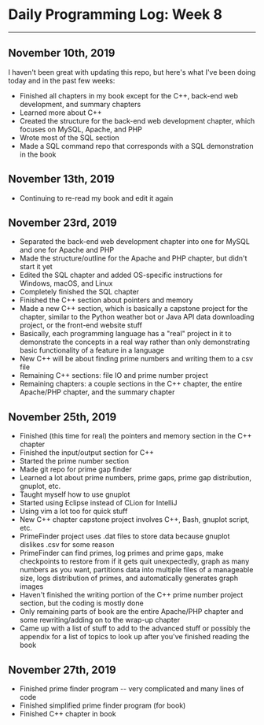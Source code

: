 # Daily Programming Log: Week 8

---

## November 10th, 2019

I haven't been great with updating this repo, but here's what I've been doing today and in the past few weeks:

- Finished all chapters in my book except for the C++, back-end web development, and summary chapters
- Learned more about C++
- Created the structure for the back-end web development chapter, which focuses on MySQL, Apache, and PHP
- Wrote most of the SQL section
- Made a SQL command repo that corresponds with a SQL demonstration in the book

## November 13th, 2019

- Continuing to re-read my book and edit it again

## November 23rd, 2019

- Separated the back-end web development chapter into one for MySQL and one for Apache and PHP
- Made the structure/outline for the Apache and PHP chapter, but didn't start it yet
- Edited the SQL chapter and added OS-specific instructions for Windows, macOS, and Linux
- Completely finished the SQL chapter
- Finished the C++ section about pointers and memory
- Made a new C++ section, which is basically a capstone project for the chapter, similar to the Python weather bot or Java API data downloading project, or the front-end website stuff
- Basically, each programming language has a "real" project in it to demonstrate the concepts in a real way rather than only demonstrating basic functionality of a feature in a language
- New C++ will be about finding prime numbers and writing them to a csv file
- Remaining C++ sections: file IO and prime number project
- Remaining chapters: a couple sections in the C++ chapter, the entire Apache/PHP chapter, and the summary chapter

## November 25th, 2019

- Finished (this time for real) the pointers and memory section in the C++ chapter
- Finished the input/output section for C++
- Started the prime number section
- Made git repo for prime gap finder
- Learned a lot about prime numbers, prime gaps, prime gap distribution, gnuplot, etc.
- Taught myself how to use gnuplot
- Started using Eclipse instead of CLion for IntelliJ
- Using vim a lot too for quick stuff
- New C++ chapter capstone project involves C++, Bash, gnuplot script, etc.
- PrimeFinder project uses .dat files to store data because gnuplot dislikes .csv for some reason
- PrimeFinder can find primes, log primes and prime gaps, make checkpoints to restore from if it gets quit unexpectedly, graph as many numbers as you want, partitions data into multiple files of a manageable size, logs distribution of primes, and automatically generates graph images
- Haven't finished the writing portion of the C++ prime number project section, but the coding is mostly done
- Only remaining parts of book are the entire Apache/PHP chapter and some rewriting/adding on to the wrap-up chapter
- Came up with a list of stuff to add to the advanced stuff or possibly the appendix for a list of topics to look up after you've finished reading the book

## November 27th, 2019

- Finished prime finder program -- very complicated and many lines of code
- Finished simplified prime finder program (for book)
- Finished C++ chapter in book



